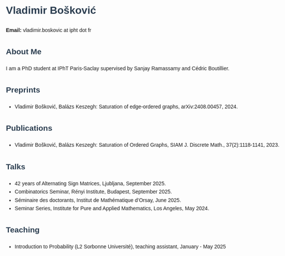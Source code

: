 <html lang="en">
<head>
  <style>
    body { font-family: Arial, sans-serif; max-width: 800px; margin: auto; padding: 20px; line-height: 1.6; }
    h1, h2 { color: #2c3e50; }
    a { color: #2980b9; text-decoration: none; }
    a:hover { text-decoration: underline; }
    .section { margin-bottom: 30px; }
  </style>
</head>
<body>
  <h1>Vladimir Bošković</h1>
  <p><strong>Email:</strong> vladimir.boskovic at ipht dot fr</p>

  <div class="section">
    <h2>About Me</h2>
    <p>I am a PhD student at IPhT Paris-Saclay supervised by Sanjay Ramassamy and Cédric Boutillier.</p>
  </div>

  <div class="section">
    <h2>Preprints</h2>
    <ul>
      <li>Vladimir Bošković, Balázs Keszegh: Saturation of edge-ordered graphs, arXiv:2408.00457, 2024.</li>
    </ul>
  </div>

  <div class="section">
    <h2>Publications</h2>
    <ul>
      <li>Vladimir Bošković, Balázs Keszegh: Saturation of Ordered Graphs, SIAM J. Discrete Math., 37(2):1118-1141, 2023.</li>
    </ul>
  </div>

  <div class="section">
    <h2>Talks</h2>
    <ul>
      <li>42 years of Alternating Sign Matrices, Ljubljana, September 2025.</li>
      <li>Combinatorics Seminar, Rényi Institute, Budapest, September 2025.</li>
      <li>Séminaire des doctorants, Institut de Mathématique d’Orsay, June 2025.</li>
      <li>Seminar Series, Institute for Pure and Applied Mathematics, Los Angeles, May 2024.</li>
    </ul>
  </div>

  <div class="section">
    <h2>Teaching</h2>
    <ul>
      <li>Introduction to Probability (L2 Sorbonne Université), teaching assistant, January - May 2025 </li>
    </ul>
  </div>


</body>
</html>
